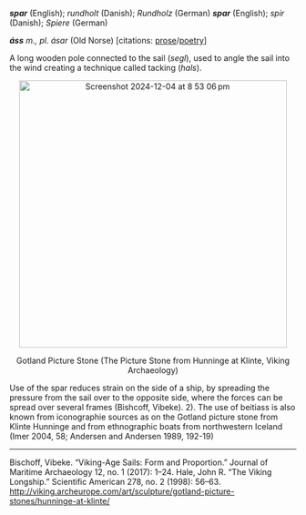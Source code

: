 **_spar_** (English); _rundholt_ (Danish); _Rundholz_ (German)
**_spar_** (English); _spir_ (Danish); _Spiere_ (German)

_**áss** m., pl. ásar_ (Old Norse) [citations: [prose](https://onp.ku.dk/onp/onp.php?o4934https://onp.ku.dk/onp/onp.php?o4934)/[poetry](https://lexiconpoeticum.org/m.php?p=lemma&i=5136)]  

 A long wooden pole connected to the sail (_segl_), used to angle the sail into the wind creating a technique called tacking (_hals_).    

<div align="center">
  
<img width="470" alt="Screenshot 2024-12-04 at 8 53 06 pm" src="https://github.com/user-attachments/assets/949c9959-9fc1-4166-88b5-47775688de48">
  
  Gotland Picture Stone (The Picture Stone from Hunninge at Klinte, Viking Archaeology)

</div>

  Use of the spar reduces strain on the side of a ship, by spreading the pressure from the sail over to the opposite side, where the forces can be spread over several frames (Bishcoff, Vibeke). 2). The use of beitiass is also known from iconographie sources as on the Gotland picture stone from Klinte Hunninge and from ethnographic boats from northwestern Iceland (Imer 2004, 58; Andersen and Andersen
1989, 192-19)

---

  Bischoff, Vibeke. “Viking-Age Sails: Form and Proportion.” Journal of Maritime Archaeology 12, no. 1 (2017): 1–24. 
  Hale, John R. “The Viking Longship.” Scientific American 278, no. 2 (1998): 56–63.
 http://viking.archeurope.com/art/sculpture/gotland-picture-stones/hunninge-at-klinte/
  
